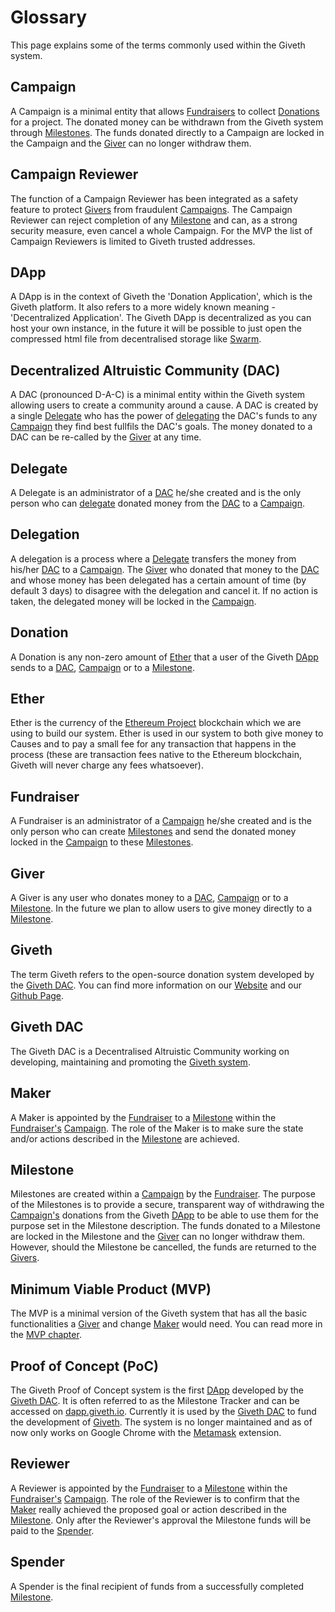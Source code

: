 # Glossary

This page explains some of the terms commonly used within the Giveth system.

## <a name="campaign">Campaign</a>
A Campaign is a minimal entity that allows [Fundraisers](#fundraiser) to collect [Donations](#donation) for a project. The donated money can be withdrawn from the Giveth system through [Milestones](#milestone). The funds donated directly to a Campaign are locked in the Campaign and the [Giver](#giver) can no longer withdraw them.

## <a name="campaign-reviewer">Campaign Reviewer</a>
The function of a Campaign Reviewer has been integrated as a safety feature to protect [Givers](#giver) from fraudulent [Campaigns](#campaign). The Campaign Reviewer can reject completion of any [Milestone](#milestone) and can, as a strong security measure, even cancel a whole Campaign. For the MVP the list of Campaign Reviewers is limited to Giveth trusted addresses.

## <a name="Dapp">DApp</a>
A DApp is in the context of Giveth the 'Donation Application', which is the Giveth platform<!--, currently available in alpha stage at [mvp.giveth.io](https://mvp.giveth.io)-->. It also refers to a more widely known meaning - 'Decentralized Application'. The Giveth DApp is decentralized as you can host your own instance, in the future it will be possible to just open the compressed html file from decentralised storage like [Swarm](http://swarm-gateways.net).

## <a name="DAC">Decentralized Altruistic Community (DAC)</a>
A DAC (pronounced D-A-C) is a minimal entity within the Giveth system allowing users to create a community around a cause. A DAC is created by a single [Delegate](#delegate) who has the power of [delegating](#delegation) the DAC's funds to any [Campaign](#campaign) they find best fullfils the DAC's goals. The money donated to a DAC can be re-called by the [Giver](#giver) at any time.

## <a name="delegate">Delegate</a>
A Delegate is an administrator of a [DAC](#DAC) he/she created and is the only person who can [delegate](#delegation) donated money from the [DAC](#DAC) to a [Campaign](#campaign).

## <a name="delegation">Delegation</a>
A delegation is a process where a [Delegate](#delegate) transfers the money from his/her [DAC](#DAC) to a [Campaign](#campaign). The [Giver](#giver) who donated that money to the [DAC](#DAC) and whose money has been delegated has a certain amount of time (by default 3 days) to disagree with the delegation and cancel it. If no action is taken, the delegated money will be locked in the [Campaign](#campaign).

## <a name="donation">Donation</a>
A Donation is any non-zero amount of [Ether](#ether) that a user of the Giveth [DApp](#Dapp) sends to a [DAC](#DAC), [Campaign](#campaign) or to a [Milestone](#milestone).

## <a name="ether">Ether</a>
Ether is the currency of the [Ethereum Project](https://ethereum.org) blockchain which we are using to build our system. Ether is used in our system to both give money to Causes and to pay a small fee for any transaction that happens in the process (these are transaction fees native to the Ethereum blockchain, Giveth will never charge any fees whatsoever).

## <a name="fundraiser">Fundraiser</a>
A Fundraiser is an administrator of a [Campaign](#campaign) he/she created and is the only person who can create [Milestones](#milestone) and send the donated money locked in the [Campaign](#campaign) to these [Milestones](#milestone).

## <a name="giver">Giver</a>
A Giver is any user who donates money to a [DAC](#DAC), [Campaign](#campaign) or to a [Milestone](#milestone). In the future we plan to allow users to give money directly to a [Milestone](#milestone).

## <a name="giveth">Giveth</a>
The term Giveth refers to the open-source donation system developed by the [Giveth DAC](#giveth-DAC). You can find more information on our [Website](https://giveth.io) and our [Github Page](https://github.com/Giveth).

## <a name="giveth-DAC">Giveth DAC</a>
The Giveth DAC is a Decentralised Altruistic Community working on developing, maintaining and promoting the [Giveth system](#giveth).

## <a name="maker">Maker</a>
A Maker is appointed by the [Fundraiser](#fundraiser) to a [Milestone](#milestone) within the [Fundraiser's](#fundraiser) [Campaign](#campaign). The role of the Maker is to make sure the state and/or actions described in the [Milestone](#milestone) are achieved.

## <a name="milestone">Milestone</a>
Milestones are created within a [Campaign](#campaign) by the [Fundraiser](#fundraiser). The purpose of the Milestones is to provide a secure, transparent way of withdrawing the [Campaign's](#campaign) donations from the Giveth [DApp](#Dapp) to be able to use them for the purpose set in the Milestone description. The funds donated to a Milestone are locked in the Milestone and the [Giver](#giver) can no longer withdraw them. However, should the Milestone be cancelled, the funds are returned to the [Givers](#giver).

## <a name="MVP">Minimum Viable Product (MVP)</a>
The MVP is a minimal version of the Giveth system that has all the basic functionalities a [Giver](#giver) and change [Maker](#maker) would need. You can read more in the [MVP chapter](../documentation/mvp).

## <a name="PoC">Proof of Concept (PoC)</a>
The Giveth Proof of Concept system is the first [DApp](#Dapp) developed by the [Giveth DAC](#giveth-DAC). It is often referred to as the Milestone Tracker and can be accessed on [dapp.giveth.io](https://dapp.giveth.io). Currently it is used by the [Giveth DAC](#giveth-DAC) to fund the development of [Giveth](#giveth). The system is no longer maintained and as of now only works on Google Chrome with the [Metamask](#giveth-DAC) extension.

## <a name="reviewer">Reviewer</a>
A Reviewer is appointed by the [Fundraiser](#fundraiser) to a [Milestone](#milestone) within the [Fundraiser's](#fundraiser) [Campaign](#campaign). The role of the Reviewer is to confirm that the [Maker](#maker) really achieved the proposed goal or action described in the [Milestone](#milestone). Only after the Reviewer's approval the Milestone funds will be paid to the [Spender](#spender).

## <a name="spender">Spender</a>
A Spender is the final recipient of funds from a successfully completed [Milestone](#milestone).
